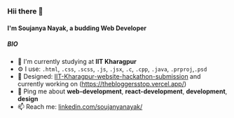 ### Hii there 👋

#### I'm Soujanya Nayak, a budding Web Developer 

##### BIO

- 🏢 I'm currently studying at **IIT Kharagpur**
- ⚙️ I use: `.html`, `.css`, `.scss`, `.js`, `.jsx`, `.c`, `.cpp`, `.java`, `.prproj`,`.psd`
- 💅 Designed: [IIT-Kharagpur-website-hackathon-submission](https://tsg-web-dev-beasts.vercel.app/) and currently working on (https://thebloggersstop.vercel.app/)
- 💬 Ping me about **web-development**, **react-development**, **development**, **design**
- 📫 Reach me: [linkedin.com/soujanyanayak/](https://www.linkedin.com/in/soujanyanayak/)

